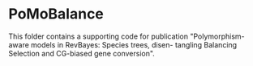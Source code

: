 # PoMoBalance

This folder contains a supporting code for publication "Polymorphism-aware models in RevBayes: Species trees, disen-
tangling Balancing Selection and CG-biased gene conversion".